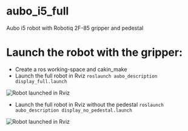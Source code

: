 # aubo_i5_full
Aubo i5 robot with Robotiq 2F-85 gripper and pedestal

# Launch the robot with the gripper:
- Create a ros working-space and cakin_make
- Launch the full robot in Rviz ```roslaunch aubo_description display_full.launch```

![Robot launched in Rviz](https://github.com/hhn1n15/aubo_i5_full/blob/master/image/aubo.png)

- Launch the full robot in Rviz without the pedestal ```roslaunch aubo_description display_no_pedestal.launch```

![Robot launched in Rviz](https://github.com/hhn1n15/aubo_i5_full/blob/master/image/aubo_no_pedestal.png)
